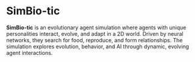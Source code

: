 # SimBio-tic
**SimBio-tic** is an evolutionary agent simulation where agents with unique personalities interact, evolve, and adapt in a 2D world. Driven by neural networks, they search for food, reproduce, and form relationships. The simulation explores evolution, behavior, and AI through dynamic, evolving agent interactions.
